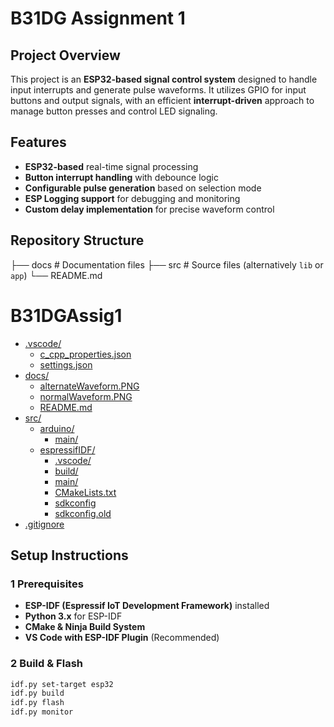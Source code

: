 # B31DG Assignment 1

## Project Overview
This project is an **ESP32-based signal control system** designed to handle input interrupts and generate pulse waveforms. It utilizes GPIO for input buttons and output signals, with an efficient **interrupt-driven** approach to manage button presses and control LED signaling.

## Features
- **ESP32-based** real-time signal processing
- **Button interrupt handling** with debounce logic
- **Configurable pulse generation** based on selection mode
- **ESP Logging support** for debugging and monitoring
- **Custom delay implementation** for precise waveform control

## Repository Structure

├── docs                    # Documentation files
├── src                     # Source files (alternatively `lib` or `app`)
└── README.md


# B31DGAssig1

* [.vscode/](../.vscode)
  * [c_cpp_properties.json](../.vscode/c_cpp_properties.json)
  * [settings.json](../.vscode/settings.json)
* [docs/](../docs)
  * [alternateWaveform.PNG](../docs/alternateWaveform.PNG)
  * [normalWaveform.PNG](../docs/normalWaveform.PNG)
  * [README.md](../docs/README.md)
* [src/](../src)
  * [arduino/](../src/arduino)
    * [main/](../src/arduino/main)
  * [espressifIDF/](../src/espressifIDF)
    * [.vscode/](../src/espressifIDF/.vscode)
    * [build/](../src/espressifIDF/build)
    * [main/](../src/espressifIDF/main)
    * [CMakeLists.txt](../src/espressifIDF/CMakeLists.txt)
    * [sdkconfig](../src/espressifIDF/sdkconfig)
    * [sdkconfig.old](../src/espressifIDF/sdkconfig.old)
* [.gitignore](../.gitignore)


## Setup Instructions
### **1️ Prerequisites**
- **ESP-IDF (Espressif IoT Development Framework)** installed  
- **Python 3.x** for ESP-IDF  
- **CMake & Ninja Build System**  
- **VS Code with ESP-IDF Plugin** (Recommended)  

### **2️ Build & Flash**
```sh
idf.py set-target esp32
idf.py build
idf.py flash
idf.py monitor

